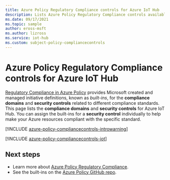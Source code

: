 ```yaml
---
title: Azure Policy Regulatory Compliance controls for Azure IoT Hub
description: Lists Azure Policy Regulatory Compliance controls available for Azure IoT Hub. These built-in policy definitions provide common approaches to managing the compliance of your Azure resources.
ms.date: 09/17/2021
ms.topic: sample
author: eross-msft
ms.author: lizross
ms.service: iot-hub
ms.custom: subject-policy-compliancecontrols
---
```

# Azure Policy Regulatory Compliance controls for Azure IoT Hub

[Regulatory Compliance in Azure Policy](../governance/policy/concepts/regulatory-compliance.md)
provides Microsoft created and managed initiative definitions, known as _built-ins_, for the
**compliance domains** and **security controls** related to different compliance standards. This
page lists the **compliance domains** and **security controls** for Azure IoT Hub. You can assign
the built-ins for a **security control** individually to help make your Azure resources compliant
with the specific standard.

[!INCLUDE [azure-policy-compliancecontrols-introwarning](../../includes/policy/standards/intro-warning.md)]

[!INCLUDE [azure-policy-compliancecontrols-iot](../../includes/policy/standards/byrp/microsoft.devices.md)]

## Next steps

- Learn more about [Azure Policy Regulatory Compliance](../governance/policy/concepts/regulatory-compliance.md).
- See the built-ins on the [Azure Policy GitHub repo](https://github.com/Azure/azure-policy).
